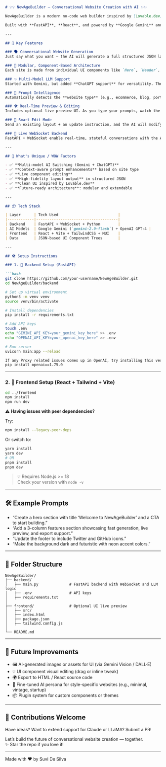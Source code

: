 
```markdown
# 💡💡 NewAgeBuilder – Conversational Website Creation with AI ✨✨

NewAgeBuilder is a modern no-code web builder inspired by [Lovable.dev](https://lovable.dev), allowing users to create entire websites simply by **chatting**. No code, no drag-and-drop — just describe your vision.

Built with **FastAPI**, **React**, and powered by **Google Gemini** and **OpenAI's ChatGPT**, it delivers a smart, real-time AI web design experience.

---

## 🧠 Key Features

### 🗣️ Conversational Website Generation
Just say what you want — the AI will generate a full structured JSON layout of your site.

### 🧩 Modular, Component-Based Architecture
Each site is made from individual UI components like `Hero`, `Header`, `Section`, `Card`, etc., making it easy to edit or rearrange without breaking layout integrity.

### ✨ Multi-Model LLM Support
Started with Gemini, but added **ChatGPT support** for versatility. The app dynamically switches models to leverage the best of both worlds — a feature Lovable.dev doesn’t offer.

### 🧠 Prompt Intelligence
Automatically detects the **website type** (e.g., ecommerce, blog, portfolio) and injects tailored context into LLM prompts for more accurate, stylish outputs.

### 🛠️ Real-Time Preview & Editing
Includes optional live preview UI. As you type your prompts, watch the layout render instantly.

### 🔧 Smart Edit Mode
Send an existing layout + an update instruction, and the AI will modify only the relevant section intelligently.

### 📡 Live WebSocket Backend
FastAPI + WebSocket enable real-time, stateful conversations with the AI backend.

---

## 🚀 What's Unique / WOW Factors

- ✅ **Multi-model AI Switching (Gemini + ChatGPT)**
- ✅ **Context-aware prompt enhancements** based on site type
- ✅ **Live component editing**
- ✅ **High-fidelity layout output** in structured JSON
- ✅ **Clean UI inspired by Lovable.dev**
- ✅ **Future-ready architecture**: modular and extendable

---

## 📦 Tech Stack

| Layer      | Tech Used                           |
|------------|-------------------------------------|
| Backend    | FastAPI + WebSocket + Python        |
| AI Models  | Google Gemini (`gemini-2.0-flash`) + OpenAI GPT-4 |
| Frontend   | React + Vite + TailwindCSS + MUI    |
| Data       | JSON-based UI Component Trees       |

---

## 🛠️ Setup Instructions

### 1. 🧠 Backend Setup (FastAPI)

```bash
git clone https://github.com/your-username/NewAgeBuilder.git
cd NewAgeBuilder/backend

# Set up virtual environment
python3 -m venv venv
source venv/bin/activate

# Install dependencies
pip install -r requirements.txt

# Add API keys
touch .env
echo "GEMINI_API_KEY=your_gemini_key_here" >> .env
echo "OPENAI_API_KEY=your_openai_key_here" >> .env

# Run server
uvicorn main:app --reload

If any Proxy related issues comes up in OpenAI, try installing this version of openai pachage
pip install openai==1.75.0
```

---

### 2. 🎨 Frontend Setup (React + Tailwind + Vite)

```bash
cd ../frontend
npm install
npm run dev
```

⚠️ **Having issues with peer dependencies?**

Try:

```bash
npm install --legacy-peer-deps
```

Or switch to:

```bash
yarn install
yarn dev
# OR
pnpm install
pnpm dev
```

> 💡 Requires Node.js >= 18  
Check your version with `node -v`

---

## 🛠️ Example Prompts

- “Create a hero section with title ‘Welcome to NewAgeBuilder’ and a CTA to start building.”
- “Add a 3-column features section showcasing fast generation, live preview, and export support.”
- “Update the footer to include Twitter and GitHub icons.”
- “Make the background dark and futuristic with neon accent colors.”

---

## 🧪 Folder Structure

```
NewAgeBuilder/
├── backend/
│   ├── main.py              # FastAPI backend with WebSocket and LLM logic
│   ├── .env                 # API keys
│   ├── requirements.txt
│
├── frontend/                # Optional UI live preview
│   ├── src/
│   ├── index.html
│   ├── package.json
│   ├── tailwind.config.js
│
└── README.md
```

---

## 🔮 Future Improvements

- 🖼️ AI-generated images or assets for UI (via Gemini Vision / DALL·E)
- 💡 UI component visual editing (drag or inline tweak)
- 🌍 Export to HTML / React source code
- 🧠 Fine-tuned AI persona for style-specific websites (e.g., minimal, vintage, startup)
- 📦 Plugin system for custom components or themes

---

## 🤝 Contributions Welcome

Have ideas? Want to extend support for Claude or LLaMA? Submit a PR!

Let’s build the future of conversational website creation — together.  
✨ Star the repo if you love it!

---

Made with ❤️ by Suvi De Silva

